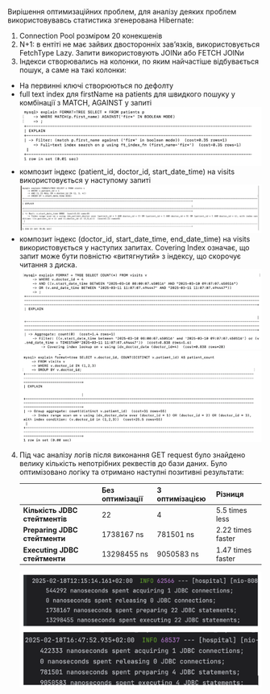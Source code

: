 Вирішення оптимизаційних проблем, для аналізу деяких проблем використовувавсь статистика згенерована Hibernate:

1. Connection Pool розміром 20 конекшенів
2. N+1: в ентіті не має зайвих двосторонніх зав’язків, використовується FetchType Lazy. Запити використовують JOINи або
   FETCH JOINи
3. Індекси створювались на колонки, по яким найчастіше відбувається пошук, а саме на такі колонки:

* На первинні ключі створюються по дефолту
* full text index для firstName на patients для швидкого пошуку у комбінації з MATCH, AGAINST у запиті
  ![img_1.png](images/full-text.png)
* композит індекс (patient_id, doctor_id, start_date_time) на visits використовується у наступому запиті
  ![img.png](images/idx_patient_doctor.png)
* композит індекс (doctor_id, start_date_time, end_date_time) на visits використовується у наступих запитах. Covering
  Index означає, що запит може бути повністю «витягнутий» з індексу, що скорочує читання з диска.
  ![img.png](images/conflict_visit.png)
  ![img.png](images/patients_for_doc.png)

4. Під час аналізу логів після виконання GET request було знайдено велику кількість непотрібних реквестів до бази даних.
   Було оптимізовано логіку та отримано наступні позитивні результати:
 
   |                                | **Без оптимізації** | **З оптимізацією**  | **Різниця**             |
   |--------------------------------|---------------------|---------------------|-------------------------|
   | **Кількість JDBC стейтментів** | 22                  | 4                   | 5.5 times less          |
   | **Preparing JDBC стейтменти**  | 1738167 ns          | 781501 ns           | 2.22 times faster       |
   | **Executing JDBC стейтменти**  | 13298455 ns         | 9050583 ns          | 1.47 times faster       |

   ![img.png](images/jdbc_coparison.png)